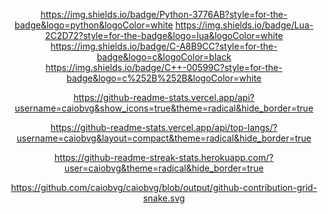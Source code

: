<div align="center">

https://img.shields.io/badge/Python-3776AB?style=for-the-badge&logo=python&logoColor=white
https://img.shields.io/badge/Lua-2C2D72?style=for-the-badge&logo=lua&logoColor=white
https://img.shields.io/badge/C-A8B9CC?style=for-the-badge&logo=c&logoColor=black
https://img.shields.io/badge/C++-00599C?style=for-the-badge&logo=c%252B%252B&logoColor=white
</div>

<div align="center">

https://github-readme-stats.vercel.app/api?username=caiobvg&show_icons=true&theme=radical&hide_border=true

https://github-readme-stats.vercel.app/api/top-langs/?username=caiobvg&layout=compact&theme=radical&hide_border=true

https://github-readme-streak-stats.herokuapp.com/?user=caiobvg&theme=radical&hide_border=true

</div><div align="center">

https://github.com/caiobvg/caiobvg/blob/output/github-contribution-grid-snake.svg
</div>

